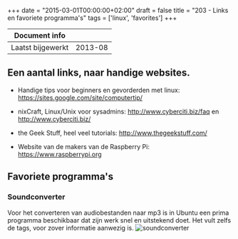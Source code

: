 +++
date = "2015-03-01T00:00:00+02:00"
draft = false
title = "203 - Links en favoriete programma's"
tags = ['linux', 'favorites']
+++



| Document info       |                   |
|---------------------|-------------------|
| Laatst bijgewerkt   | 2013-08           |


## Een aantal links, naar handige websites.


* Handige tips voor beginners en gevorderden met linux: 
https://sites.google.com/site/computertip/

* nixCraft, Linux/Unix voor sysadmins: 
http://www.cyberciti.biz/faq  en  http://www.cyberciti.biz/

* the Geek Stuff, heel veel tutorials:
http://www.thegeekstuff.com/

* Website van de makers van de Raspberry Pi:
https://www.raspberrypi.org


## Favoriete programma's

### Soundconverter
Voor het converteren van audiobestanden naar mp3 is in Ubuntu een prima programma beschikbaar dat zijn werk snel en
uitstekend doet. Het vult zelfs de tags, voor zover informatie aanwezig is.
![soundconverter](/img/203-soundconverter.jpg)


